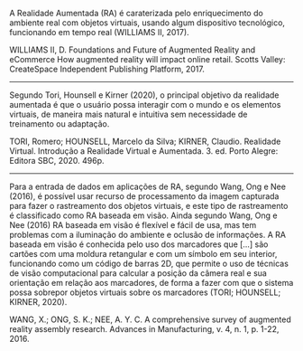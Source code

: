 A Realidade Aumentada (RA) é caraterizada pelo enriquecimento do ambiente real com objetos virtuais, usando algum dispositivo tecnológico, funcionando em tempo real (WILLIAMS II, 2017). 

WILLIAMS II, D. Foundations and Future of Augmented Reality and eCommerce How augmented reality will impact online retail. Scotts Valley: CreateSpace Independent Publishing Platform, 2017.

-----
Segundo Tori, Hounsell e Kirner (2020), o principal objetivo da realidade aumentada é que o usuário possa interagir com o mundo e os elementos virtuais, de maneira mais natural e intuitiva sem necessidade de treinamento ou adaptação.

TORI, Romero; HOUNSELL, Marcelo da Silva; KIRNER, Claudio. Realidade Virtual. Introdução a Realidade Virtual e Aumentada. 3. ed. Porto Alegre: Editora SBC, 2020. 496p.

-----

Para a entrada de dados em aplicações de RA, segundo Wang, Ong e Nee (2016), é possível usar recurso de processamento da imagem capturada para fazer o rastreamento dos objetos virtuais, e este tipo de rastreamento é classificado como RA baseada em visão. Ainda segundo Wang, Ong e Nee (2016) RA baseada em visão é flexível e fácil de usa, mas tem problemas com a iluminação do ambiente e oclusão de informações. A RA baseada em visão é conhecida pelo uso dos marcadores que
[…] são cartões com uma moldura retangular e com um símbolo em seu interior, funcionando como um código de barras 2D, que permite o uso de técnicas de visão computacional para calcular a posição da câmera real e sua orientação em relação aos marcadores, de forma a fazer com que o sistema possa sobrepor objetos virtuais sobre os marcadores (TORI; HOUNSELL; KIRNER, 2020).

WANG, X.; ONG, S. K.; NEE, A. Y. C. A comprehensive survey of augmented reality assembly research. Advances in Manufacturing, v. 4, n. 1, p. 1-22, 2016.

